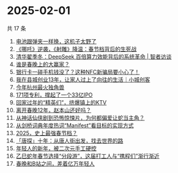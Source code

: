 # 2025-02-01

共 17 条

<!-- BEGIN 36KR -->
<!-- 最后更新时间 2025-02-01 01:07:14 +0800 -->
1. [电池跟弹夹一样换，这机子太野了](https://36kr.com/p/3146029578984198)
1. [《哪吒》逆袭，《射雕》降温：春节档背后的生死战](https://36kr.com/p/3144542038628866)
1. [清华翟季冬：DeepSeek 百倍算力效能背后的系统革命 | 智者访谈](https://36kr.com/p/3144835983071750)
1. [谁是春晚上的大赢家？](https://36kr.com/p/3144725655125768)
1. [银行卡一碰手机钱没了？这种NFC新骗局要小心了！](https://36kr.com/p/3143671575723777)
1. [我在县城创业13年，让家人过上了向往的生活｜小城创客](https://36kr.com/p/3145091743783686)
1. [今年杭州最火独角兽](https://36kr.com/p/3144890438670853)
1. [171项专利，撑起了一个33亿IPO](https://36kr.com/p/3144947090201344)
1. [回家过年的“精英们”，挤爆镇上的KTV](https://36kr.com/p/3145901837712902)
1. [离开春晚12年，赵本山还好吗？](https://36kr.com/p/3144956882262789)
1. [从神话仙侠剧到恐怖惊悚片，为何都偏爱让蛇当主角？](https://36kr.com/p/3144821538619144)
1. [从剑桥词典年度热词“Manifest”看目标的实现方式](https://36kr.com/p/3115577874223369)
1. [2025，史上最强春节档？](https://36kr.com/p/3144470037617154)
1. [「唐探」十年：从唐人街出发，找去世界的路](https://36kr.com/p/3145378670526208)
1. [年轻人的新年，被二次元手工硬控](https://36kr.com/p/3145238974053896)
1. [乙巳蛇年春节选择“分段游”，这届打工人与“携程们”渐行渐近](https://36kr.com/p/3145396460240385)
1. [春晚和B站之间，差着亿万年轻人](https://36kr.com/p/3144053567815424)
<!-- END 36KR -->